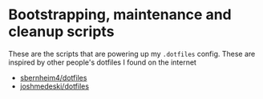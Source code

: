 # Bootstrapping, maintenance and cleanup scripts

These are the scripts that are powering up my `.dotfiles` config. These are inspired by other people's dotfiles I found on the internet

- [sbernheim4/dotfiles](https://github.com/sbernheim4/dotfiles)
- [joshmedeski/dotfiles](https://github.com/joshmedeski/dotfiles)
